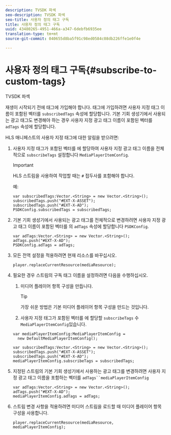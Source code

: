 ```yaml
---
description: TVSDK 파섹
seo-description: TVSDK 파섹
seo-title: 사용자 정의 태그 구독
title: 사용자 정의 태그 구독
uuid: 43480265-4951-466a-a347-6debfb6935ee
translation-type: tm+mt
source-git-commit: 040655d8ba5f91c98ed0584c08db226ffe1e0f4e

---
```



# 사용자 정의 태그 구독{#subscribe-to-custom-tags}

TVSDK 파섹

재생이 시작되기 전에 태그에 가입해야 합니다.
태그에 가입하려면 사용자 지정 태그 이름이 포함된 벡터를 `subscribedTags` 속성에 할당합니다. 기본 기회 생성기에서 사용되는 광고 태그도 변경해야 하는 경우 사용자 지정 광고 태그 이름이 포함된 벡터를 `adTags` 속성에 할당합니다.

HLS 매니페스트의 사용자 지정 태그에 대한 알림을 받으려면:

1. 사용자 지정 태그가 포함된 벡터를 에 할당하여 사용자 지정 광고 태그 이름을 전체적으로 `subscribeTags` 설정합니다 `MediaPlayerItemConfig`.

   >[!IMPORTANT]
   >
   >HLS 스트림을 사용하여 작업할 때는 `#` 접두사를 포함해야 합니다.

   예:

   ```
   var subscribedTags:Vector.<String> = new Vector.<String>(); 
   subscribedTags.push("#EXT-X-ASSET"); 
   subscribedTags.push("#EXT-X-AD"); 
   PSDKConfig.subscribedTags = subscribedTags;
   ```

1. 기본 기회 생성기에서 사용되는 광고 태그를 전체적으로 변경하려면 사용자 지정 광고 태그 이름이 포함된 벡터를 의 `adTags` 속성에 할당합니다 `PSDKConfig`.

   ```
   var adTags:Vector.<String> = new Vector.<String>(); 
   adTags.push("#EXT-X-AD"); 
   PSDKConfig.adTags = adTags; 
   ```

1. 모든 전역 설정을 적용하려면 현재 리소스를 바꾸십시오.

   ```
   player.replaceCurrentResource(mediaResource);
   ```

1. 필요한 경우 스트림의 구독 태그 이름을 설정하려면 다음을 수행하십시오.
   1. 미디어 플레이어 항목 구성을 만듭니다.

      >[!TIP]
      >
      >가장 쉬운 방법은 기본 미디어 플레이어 항목 구성을 만드는 것입니다.

   1. 사용자 지정 태그가 포함된 벡터를 에 할당할 `subscribeTags` 수 `MediaPlayerItemConfig`있습니다.

   ```
   var mediaPlayerItemConfig:MediaPlayerItemConfig =  
     new DefaultMediaPlayerItemConfig(); 
   
   var subscribedTags:Vector.<String> = new Vector.<String>(); 
   subscribedTags.push("#EXT-X-ASSET"); 
   subscribedTags.push("#EXT-X-AD"); 
   mediaPlayerItemConfig.subscribeTags = subscribedTags;
   ```

1. 지정된 스트림의 기본 기회 생성기에서 사용하는 광고 태그를 변경하려면 사용자 지정 광고 태그 이름을 포함하는 벡터를 `adTags``mediaPlayerItemConfig`

   ```
   var adTags:Vector.<String> = new Vector.<String>(); 
   adTags.push("#EXT-X-AD"); 
   mediaPlayerItemConfig.adTags = adTags;
   ```

1. 스트림 변경 사항을 적용하려면 미디어 스트림을 로드할 때 미디어 플레이어 항목 구성을 사용합니다.

   ```
   player.replaceCurrentResource(mediaResource, mediaPlayerItemConfig);
   ```

